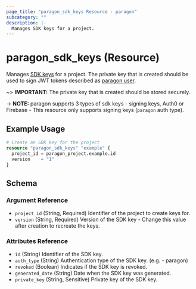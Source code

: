```yaml
---
page_title: "paragon_sdk_keys Resource - paragon"
subcategory: ""
description: |-
  Manages SDK keys for a project.
---
```


# paragon_sdk_keys (Resource)

Manages [SDK keys](https://docs-prod.useparagon.com/tutorials/building-a-bamboohr-integration#id-2.-generate-a-paragon-signing-key) for a project. The private key that is created should be used to sign JWT tokens described as [paragon user](https://docs.useparagon.com/billing/connected-users). 

~> **IMPORTANT:** 
The private key that is created should be stored securely.

-> **NOTE:** paragon supports 3 types of sdk keys - signing keys, Auth0 or Firebase - This resource only supports signing keys (`paragon` auth type).

## Example Usage

```terraform
# Create an SDK key for the project
resource "paragon_sdk_keys" "example" {
  project_id = paragon_project.example.id
  version    = "1"
}
```

## Schema

### Argument Reference

- `project_id` (String, Required) Identifier of the project to create keys for.
- `version` (String, Required) Version of the SDK key - Change this value after creation to recreate the keys.

### Attributes Reference

- `id` (String) Identifier of the SDK key.
- `auth_type` (String) Authentication type of the SDK key. (e.g. - paragon)
- `revoked` (Boolean) Indicates if the SDK key is revoked.
- `generated_date` (String) Date when the SDK key was generated.
- `private_key` (String, Sensitive) Private key of the SDK key.